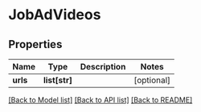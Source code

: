 # JobAdVideos

## Properties
Name | Type | Description | Notes
------------ | ------------- | ------------- | -------------
**urls** | **list[str]** |  | [optional] 

[[Back to Model list]](../README.md#documentation-for-models) [[Back to API list]](../README.md#documentation-for-api-endpoints) [[Back to README]](../README.md)


